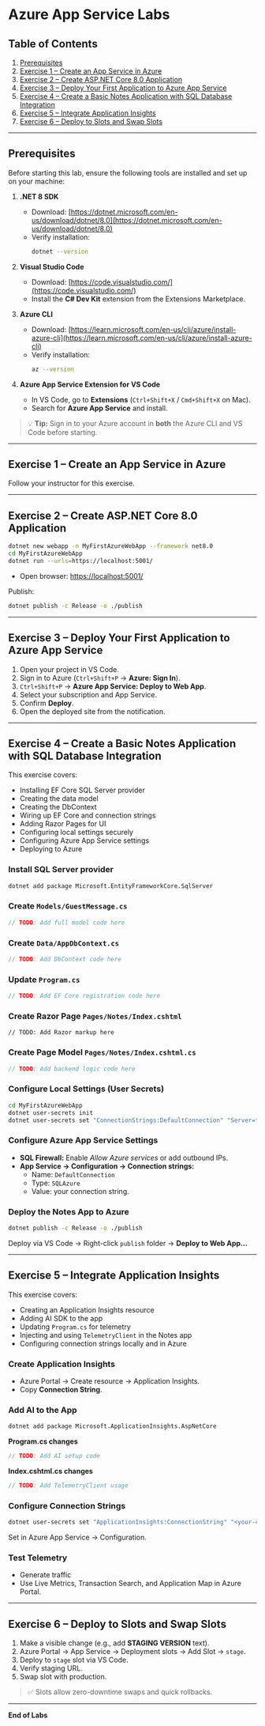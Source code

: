 # Azure App Service Labs

## Table of Contents
1. [Prerequisites](#prerequisites)
2. [Exercise 1 – Create an App Service in Azure](#exercise-1--create-an-app-service-in-azure)
3. [Exercise 2 – Create ASP.NET Core 8.0 Application](#exercise-2--create-aspnet-core-80-application)
4. [Exercise 3 – Deploy Your First Application to Azure App Service](#exercise-3--deploy-your-first-application-to-azure-app-service)
5. [Exercise 4 – Create a Basic Notes Application with SQL Database Integration](#exercise-4--create-a-basic-notes-application-with-sql-database-integration)
6. [Exercise 5 – Integrate Application Insights](#exercise-5--integrate-application-insights)
7. [Exercise 6 – Deploy to Slots and Swap Slots](#exercise-6--deploy-to-slots-and-swap-slots)

---

## Prerequisites

Before starting this lab, ensure the following tools are installed and set up on your machine:

1. **.NET 8 SDK**  
   - Download: [https://dotnet.microsoft.com/en-us/download/dotnet/8.0](https://dotnet.microsoft.com/en-us/download/dotnet/8.0)  
   - Verify installation:  
     ```bash
     dotnet --version
     ```

2. **Visual Studio Code**  
   - Download: [https://code.visualstudio.com/](https://code.visualstudio.com/)  
   - Install the **C# Dev Kit** extension from the Extensions Marketplace.

3. **Azure CLI**  
   - Download: [https://learn.microsoft.com/en-us/cli/azure/install-azure-cli](https://learn.microsoft.com/en-us/cli/azure/install-azure-cli)  
   - Verify installation:  
     ```bash
     az --version
     ```

4. **Azure App Service Extension for VS Code**  
   - In VS Code, go to **Extensions** (`Ctrl+Shift+X` / `Cmd+Shift+X` on Mac).  
   - Search for **Azure App Service** and install.

> 💡 **Tip:** Sign in to your Azure account in **both** the Azure CLI and VS Code before starting.

---

## Exercise 1 – Create an App Service in Azure

Follow your instructor for this exercise.

---

## Exercise 2 – Create ASP.NET Core 8.0 Application

```bash
dotnet new webapp -n MyFirstAzureWebApp --framework net8.0
cd MyFirstAzureWebApp
dotnet run --urls=https://localhost:5001/
```

- Open browser: [https://localhost:5001/](https://localhost:5001/)  

Publish:
```bash
dotnet publish -c Release -o ./publish
```

---

## Exercise 3 – Deploy Your First Application to Azure App Service

1. Open your project in VS Code.
2. Sign in to Azure (`Ctrl+Shift+P` → **Azure: Sign In**).
3. `Ctrl+Shift+P` → **Azure App Service: Deploy to Web App**.
4. Select your subscription and App Service.
5. Confirm **Deploy**.
6. Open the deployed site from the notification.

---

## Exercise 4 – Create a Basic Notes Application with SQL Database Integration

This exercise covers:
- Installing EF Core SQL Server provider
- Creating the data model
- Creating the DbContext
- Wiring up EF Core and connection strings
- Adding Razor Pages for UI
- Configuring local settings securely
- Configuring Azure App Service settings
- Deploying to Azure

### Install SQL Server provider
```bash
dotnet add package Microsoft.EntityFrameworkCore.SqlServer
```

### Create `Models/GuestMessage.cs`
```csharp
// TODO: Add full model code here
```

### Create `Data/AppDbContext.cs`
```csharp
// TODO: Add DbContext code here
```

### Update `Program.cs`
```csharp
// TODO: Add EF Core registration code here
```

### Create Razor Page `Pages/Notes/Index.cshtml`
```cshtml
// TODO: Add Razor markup here
```

### Create Page Model `Pages/Notes/Index.cshtml.cs`
```csharp
// TODO: Add backend logic code here
```

### Configure Local Settings (User Secrets)
```bash
cd MyFirstAzureWebApp
dotnet user-secrets init
dotnet user-secrets set "ConnectionStrings:DefaultConnection" "Server=tcp:<server>.database.windows.net,..."
```

### Configure Azure App Service Settings
- **SQL Firewall:** Enable *Allow Azure services* or add outbound IPs.
- **App Service → Configuration → Connection strings:**
  - Name: `DefaultConnection`
  - Type: `SQLAzure`
  - Value: your connection string.

### Deploy the Notes App to Azure
```bash
dotnet publish -c Release -o ./publish
```
Deploy via VS Code → Right-click `publish` folder → **Deploy to Web App…**

---

## Exercise 5 – Integrate Application Insights

This exercise covers:
- Creating an Application Insights resource
- Adding AI SDK to the app
- Updating `Program.cs` for telemetry
- Injecting and using `TelemetryClient` in the Notes app
- Configuring connection strings locally and in Azure

### Create Application Insights
- Azure Portal → Create resource → Application Insights.
- Copy **Connection String**.

### Add AI to the App
```bash
dotnet add package Microsoft.ApplicationInsights.AspNetCore
```

**Program.cs changes**
```csharp
// TODO: Add AI setup code
```

**Index.cshtml.cs changes**
```csharp
// TODO: Add TelemetryClient usage
```

### Configure Connection Strings
```bash
dotnet user-secrets set "ApplicationInsights:ConnectionString" "<your-connection-string>"
```

Set in Azure App Service → Configuration.

### Test Telemetry
- Generate traffic
- Use Live Metrics, Transaction Search, and Application Map in Azure Portal.

---

## Exercise 6 – Deploy to Slots and Swap Slots

1. Make a visible change (e.g., add **STAGING VERSION** text).
2. Azure Portal → App Service → Deployment slots → Add Slot → `stage`.
3. Deploy to `stage` slot via VS Code.
4. Verify staging URL.
5. Swap slot with production.

> ✅ Slots allow zero-downtime swaps and quick rollbacks.

---

**End of Labs**
